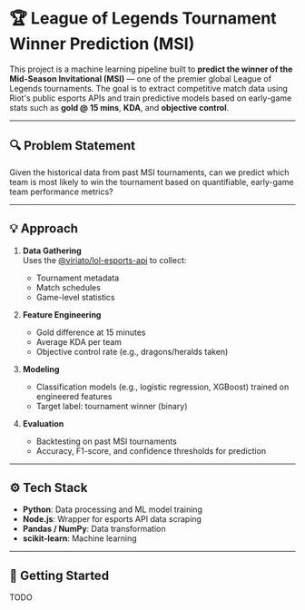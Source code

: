 # 🏆 League of Legends Tournament Winner Prediction (MSI)

This project is a machine learning pipeline built to **predict the winner of the Mid-Season Invitational (MSI)** — one of the premier global League of Legends tournaments. The goal is to extract competitive match data using Riot's public esports APIs and train predictive models based on early-game stats such as **gold @ 15 mins**, **KDA**, and **objective control**.

---

## 🔍 Problem Statement

Given the historical data from past MSI tournaments, can we predict which team is most likely to win the tournament based on quantifiable, early-game team performance metrics?

---

## 💡 Approach

1. **Data Gathering**  
   Uses the [@viriato/lol-esports-api](https://github.com/Viriatto/lol-esports-api) to collect:
   - Tournament metadata
   - Match schedules
   - Game-level statistics

2. **Feature Engineering**  
   - Gold difference at 15 minutes  
   - Average KDA per team  
   - Objective control rate (e.g., dragons/heralds taken)

3. **Modeling**  
   - Classification models (e.g., logistic regression, XGBoost) trained on engineered features
   - Target label: tournament winner (binary)

4. **Evaluation**  
   - Backtesting on past MSI tournaments  
   - Accuracy, F1-score, and confidence thresholds for prediction

---

## ⚙️ Tech Stack

- **Python**: Data processing and ML model training
- **Node.js**: Wrapper for esports API data scraping
- **Pandas / NumPy**: Data transformation
- **scikit-learn**: Machine learning

---

## 🚀 Getting Started

TODO